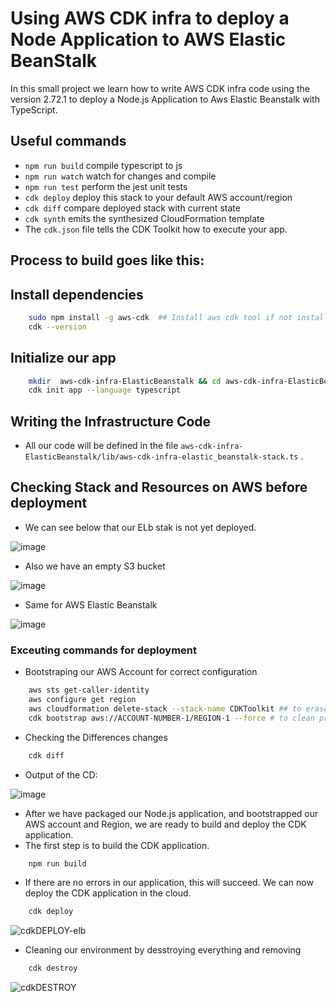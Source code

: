 # Using AWS CDK infra to deploy a Node Application to AWS Elastic BeanStalk

In this small project we learn how to write AWS CDK infra code using the version 2.72.1 to deploy a Node.js Application to Aws Elastic Beanstalk with TypeScript.


## Useful commands
* `npm run build`   compile typescript to js
* `npm run watch`   watch for changes and compile
* `npm run test`    perform the jest unit tests
* `cdk deploy`      deploy this stack to your default AWS account/region
* `cdk diff`        compare deployed stack with current state
* `cdk synth`       emits the synthesized CloudFormation template
* The `cdk.json` file tells the CDK Toolkit how to execute your app.

## Process to build goes like this:

## Install dependencies
```bash
    sudo npm install -g aws-cdk  ## Install aws cdk tool if not installed earlier
    cdk --version
```
## Initialize our app

```bash
    mkdir  aws-cdk-infra-ElasticBeanstalk && cd aws-cdk-infra-ElasticBeanstalk 
    cdk init app --language typescript    
```

## Writing the Infrastructure Code 
- All our code will be defined in the file `aws-cdk-infra-ElasticBeanstalk/lib/aws-cdk-infra-elastic_beanstalk-stack.ts` . 

## Checking Stack and Resources on AWS before deployment
- We can see below that our ELb stak is not yet deployed.

![image](https://user-images.githubusercontent.com/71230412/229961930-c1458f1f-b3c8-453b-95a7-dde4710658eb.png)

- Also we have an empty S3 bucket

![image](https://user-images.githubusercontent.com/71230412/229961804-b4eb6687-61d6-4934-89b8-797307ca5297.png)


- Same for AWS Elastic Beanstalk

![image](https://user-images.githubusercontent.com/71230412/229961730-ab9cee0e-e323-4d01-a29d-62c1a9f2446c.png)



###  Exceuting commands for deployment
- Bootstraping our AWS Account for correct configuration
```bash
    aws sts get-caller-identity
    aws configure get region
    aws cloudformation delete-stack --stack-name CDKToolkit ## to erase old stack if present
    cdk bootstrap aws://ACCOUNT-NUMBER-1/REGION-1 --force # to clean previous configuration
```
- Checking the Differences changes
```bash
    cdk diff
```
- Output of the CD:
 
 ![image](https://user-images.githubusercontent.com/71230412/229962794-6eebc36b-612b-44d1-8e2a-1ca146215ae6.png)


- After we have packaged our Node.js application, and bootstrapped our AWS account and Region, we are ready to build and deploy the CDK application.
- The first step is to build the CDK application.
```bash
    npm run build
```
- If there are no errors in our application, this will succeed. We can now deploy the CDK application in the cloud.

```bash
    cdk deploy
```
![cdkDEPLOY-elb](https://user-images.githubusercontent.com/71230412/230296781-8eb84400-2f7f-4b95-ab82-3057753aa3f3.png)

- Cleaning our environment by desstroying everything and removing

```bash
    cdk destroy
```      
![cdkDESTROY](https://user-images.githubusercontent.com/71230412/230296855-4ce284fd-3435-4885-8dfc-efa1160688d1.png)

